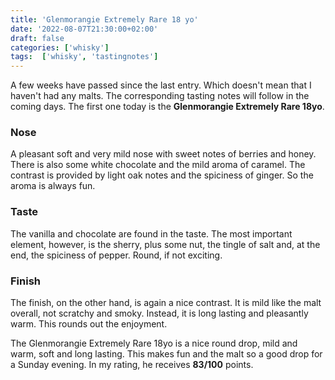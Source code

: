 ```yaml
---
title: 'Glenmorangie Extremely Rare 18 yo'
date: '2022-08-07T21:30:00+02:00'
draft: false
categories: ['whisky']
tags:  ['whisky', 'tastingnotes']
---
```


A few weeks have passed since the last entry. Which doesn't mean that I haven't had any malts. The corresponding tasting notes will follow in the coming days. The first one today is the **Glenmorangie Extremely Rare 18yo**.

### Nose

A pleasant soft and very mild nose with sweet notes of berries and honey. There is also some white chocolate and the mild aroma of caramel. The contrast is provided by light oak notes and the spiciness of ginger. So the aroma is always fun.


### Taste

The vanilla and chocolate are found in the taste. The most important element, however, is the sherry, plus some nut, the tingle of salt and, at the end, the spiciness of pepper. Round, if not exciting.

### Finish

The finish, on the other hand, is again a nice contrast. It is mild like the malt overall, not scratchy and smoky. Instead, it is long lasting and pleasantly warm. This rounds out the enjoyment.

The Glenmorangie Extremely Rare 18yo is a nice round drop, mild and warm, soft and long lasting. This makes fun and the malt so a good drop for a Sunday evening. In my rating, he receives **83/100** points.

